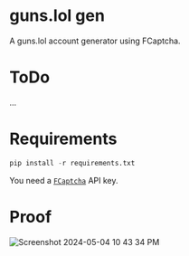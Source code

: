 # guns.lol gen
A guns.lol account generator using FCaptcha.

# ToDo
...

# Requirements
```py
pip install -r requirements.txt
```

You need a [`FCaptcha`](https://discord.gg/fcaptcha) API key.

# Proof

![Screenshot 2024-05-04 10 43 34 PM](https://github.com/alluding/guns.lol-gen/assets/149972831/668a2222-63bf-4997-b29f-cbdc70ca7102)


